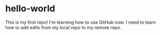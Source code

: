 # hello-world
This is my first repo!
I'm learning how to use GitHub now.
I need to learn how to add edits from my local repo to my remote repo.
